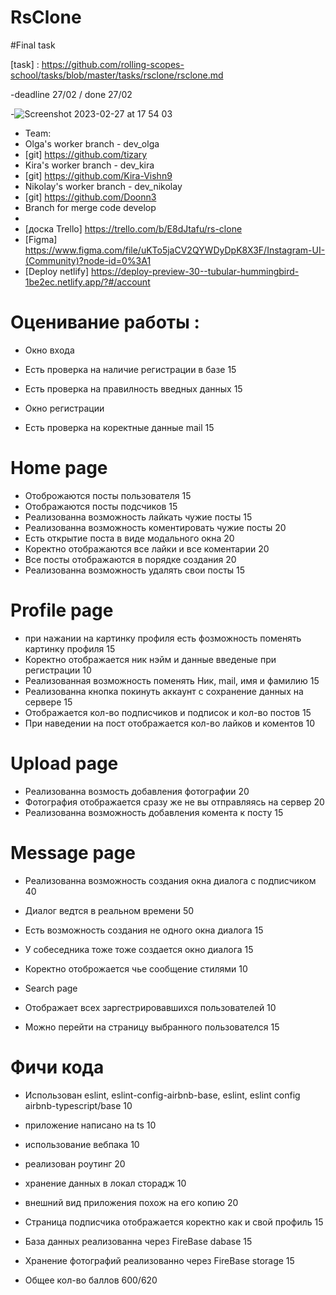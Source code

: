 # RsClone
#Final task

[task] : https://github.com/rolling-scopes-school/tasks/blob/master/tasks/rsclone/rsclone.md

-deadline 27/02 / done 27/02

-![Screenshot 2023-02-27 at 17 54 03](https://user-images.githubusercontent.com/106068996/221706183-cf71a7cc-6434-4801-9528-a8d7c3163c01.png)

- Team:
- Olga's worker branch - dev_olga
- [git] https://github.com/tizary
- Kira's worker branch - dev_kira
- [git] https://github.com/Kira-Vishn9
- Nikolay's worker branch - dev_nikolay
- [git] https://github.com/Doonn3
- Branch for merge code develop
- 
- [доска Trello] https://trello.com/b/E8dJtafu/rs-clone
- [Figma] https://www.figma.com/file/uKTo5jaCV2QYWDyDpK8X3F/Instagram-UI-(Community)?node-id=0%3A1
- [Deploy netlify] https://deploy-preview-30--tubular-hummingbird-1be2ec.netlify.app/?#/account

# Оценивание работы :	
- Окно входа	
- Есть проверка на наличие регистрации в базе	15
- Есть проверка на правилность введных данных	15
	
- Окно регистрации	
- Есть проверка на коректные данные mail	15
	
# Home page	
- Отоброжаются посты пользователя	15
- Отображаются посты подсчиков	15
- Реализованна возможность лайкать чужие посты	15
- Реализованна возможность коментировать чужие посты	20
- Есть открытие поста в виде модального окна	20
- Коректно отображаются все лайки и все коментарии	20
- Все посты отображаются в порядке создания	20
- Реализованна возможность удалять свои посты	15

# Profile page	
- при нажании на картинку профиля есть фозможность поменять картинку профиля	15
- Коректно отображается ник нэйм и данные введеные при регистрации	10
- Реализованная возможность поменять Ник, mail, имя и фамилию	15
- Реализованна кнопка покинуть аккаунт с сохранение данных на сервере	15
- Отображается кол-во подписчиков и подписок и кол-во постов	15
- При наведении на пост отображается кол-во лайков и коментов	10
	
# Upload page	
- Реализованна возмость добавления фотографии	20
- Фотография отображается сразу же не вы отправляясь на сервер	20
- Реализованна возможность добавления комента к посту 	15
	
# Message page	
- Реализованна возможность создания окна диалога с подписчиком	40
- Диалог ведтся в реальном времени	50
- Есть возможность создания не одного окна диалога	15
- У собеседника тоже тоже создается окно диалога	15
- Коректно отоброжается чье сообщение стилями	10
	
	
	
- Search page	
- Отображает всех заргестрировавшихся пользователей	10
- Можно перейти на страницу выбранного пользователся	15

# Фичи кода
- Использован eslint, eslint-config-airbnb-base, eslint, eslint config airbnb-typescript/base	10
- приложение написано на ts	10
- использование вебпака	10
- реализован роутинг	20
- хранение данных в локал сторадж	10
- внешний вид приложения похож на его копию	20
	
- Страница подписчика отображается коректно как и свой профиль	15
- База данных реализованна через FireBase dabase	15
- Хранение фотографий реализованно через FireBase storage	15

- Общее кол-во баллов 600/620
